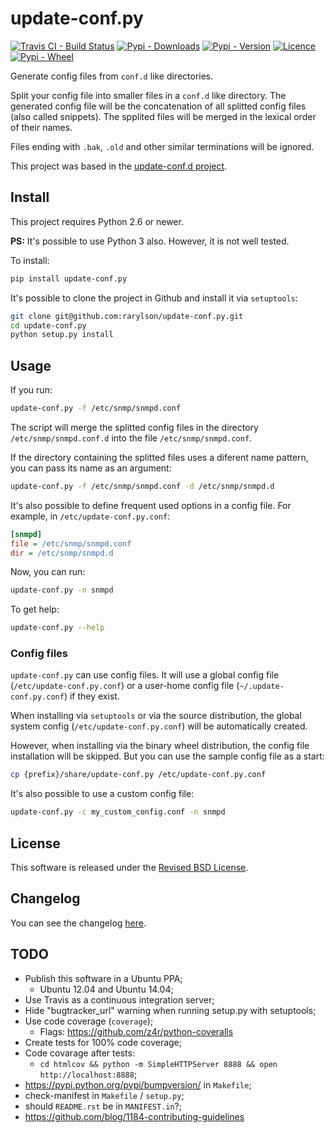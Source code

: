 update-conf.py
==============

[![Travis CI - Build Status](https://img.shields.io/travis/rarylson/update-conf.py.svg)](https://travis-ci.org/rarylson/update-conf.py)
[![Pypi - Downloads](https://img.shields.io/pypi/dm/update-conf.py.svg)](https://pypi.python.org/pypi/update-conf.py/)
[![Pypi - Version](https://img.shields.io/pypi/v/update-conf.py.svg)](https://pypi.python.org/pypi/update-conf.py/)
[![Licence](https://img.shields.io/pypi/l/update-conf.py.svg)](LICENCE)
[![Pypi - Wheel](https://pypip.in/wheel/update-conf.py/badge.svg?style=flat)](https://pypi.python.org/pypi/update-conf.py/)

Generate config files from `conf.d` like directories.

Split your config file into smaller files in a `conf.d` like directory. The generated config file will be the concatenation of all splitted config files (also called snippets). The spplited files will be merged in the lexical order of their names.

Files ending with `.bak`, `.old` and other similar terminations will be ignored.

This project was based in the [update-conf.d project](https://github.com/Atha/update-conf.d).

Install
-------

This project requires Python 2.6 or newer.

**PS:** It's possible to use Python 3 also. However, it is not well tested.

To install:

```sh
pip install update-conf.py
```

It's possible to clone the project in Github and install it via `setuptools`:

```sh
git clone git@github.com:rarylson/update-conf.py.git
cd update-conf.py
python setup.py install
```

Usage
-----

If you run:

```sh
update-conf.py -f /etc/snmp/snmpd.conf
```

The script will merge the splitted config files in the directory `/etc/snmp/snmpd.conf.d` into the file `/etc/snmp/snmpd.conf`.

If the directory containing the splitted files uses a diferent name pattern, you can pass its name as an argument:

```sh
update-conf.py -f /etc/snmp/snmpd.conf -d /etc/snmp/snmpd.d
```

It's also possible to define frequent used options in a config file. For example, in `/etc/update-conf.py.conf`:

```ini
[snmpd]
file = /etc/snmp/snmpd.conf
dir = /etc/snmp/snmpd.d
```

Now, you can run:

```sh
update-conf.py -n snmpd
```

To get help:

```sh
update-conf.py --help
```

### Config files

`update-conf.py` can use config files. It will use a global config file (`/etc/update-conf.py.conf`) or a user-home config file (`~/.update-conf.py.conf`) if they exist.

When installing via `setuptools` or via the source distribution, the global system config (`/etc/update-conf.py.conf`) will be automatically created.

However, when installing via the binary wheel distribution, the config file installation will be skipped. But you can use the sample config file as a start:

```sh
cp {prefix}/share/update-conf.py /etc/update-conf.py.conf
```

It's also possible to use a custom config file:

```sh
update-conf.py -c my_custom_config.conf -n snmpd
```

License
-------

This software is released under the [Revised BSD License](LICENSE).

Changelog
---------

You can see the changelog [here](CHANGELOG.md).

TODO
----

- Publish this software in a Ubuntu PPA;
    - Ubuntu 12.04 and Ubuntu 14.04;
- Use Travis as a continuous integration server;
- Hide "bugtracker_url" warning when running setup.py with setuptools;
- Use code coverage (`coverage`);
    - Flags: https://github.com/z4r/python-coveralls
- Create tests for 100% code coverage;
- Code covarage after tests:
    - `cd htmlcov && python -m SimpleHTTPServer 8888 && open http://localhost:8888`;
- https://pypi.python.org/pypi/bumpversion/ in `Makefile`;
- check-manifest in `Makefile` / `setup.py`;
- should `README.rst` be in `MANIFEST.in`?;
- https://github.com/blog/1184-contributing-guidelines
